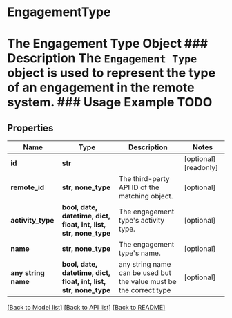 # EngagementType

# The Engagement Type Object ### Description The `Engagement Type` object is used to represent the type of an engagement in the remote system. ### Usage Example TODO

## Properties
Name | Type | Description | Notes
------------ | ------------- | ------------- | -------------
**id** | **str** |  | [optional] [readonly] 
**remote_id** | **str, none_type** | The third-party API ID of the matching object. | [optional] 
**activity_type** | **bool, date, datetime, dict, float, int, list, str, none_type** | The engagement type&#39;s activity type. | [optional] 
**name** | **str, none_type** | The engagement type&#39;s name. | [optional] 
**any string name** | **bool, date, datetime, dict, float, int, list, str, none_type** | any string name can be used but the value must be the correct type | [optional]

[[Back to Model list]](../README.md#documentation-for-models) [[Back to API list]](../README.md#documentation-for-api-endpoints) [[Back to README]](../README.md)


